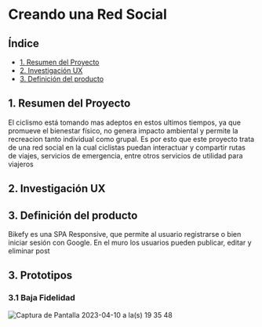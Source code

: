 # Creando una Red Social

## Índice

* [1. Resumen del Proyecto](#1Resumen)
* [2. Investigación UX](#2InvestigaciónUX)
* [3. Definición del producto](#3-Definición)

## 1. Resumen del Proyecto

El ciclismo está tomando mas adeptos en estos ultimos tiempos, ya que promueve el bienestar físico, no genera impacto ambiental y permite la recreacion tanto individual como grupal. Es por esto que este proyecto trata de una red social en la cual ciclistas puedan interactuar y compartir rutas de viajes, servicios de emergencia, entre otros servicios de utilidad para viajeros

## 2. Investigación UX

## 3. Definición del producto

Bikefy es una SPA Responsive, que permite al usuario registrarse o bien iniciar sesión con Google.
En el muro los usuarios pueden publicar, editar y eliminar post

## 3. Prototipos
 ### 3.1 Baja Fidelidad

![Captura de Pantalla 2023-04-10 a la(s) 19 35 48](https://github.com/macarenapazg/DEV004-social-network/assets/113479365/50a6dc74-d7ad-4ec1-9a2c-109e636a37cd)
